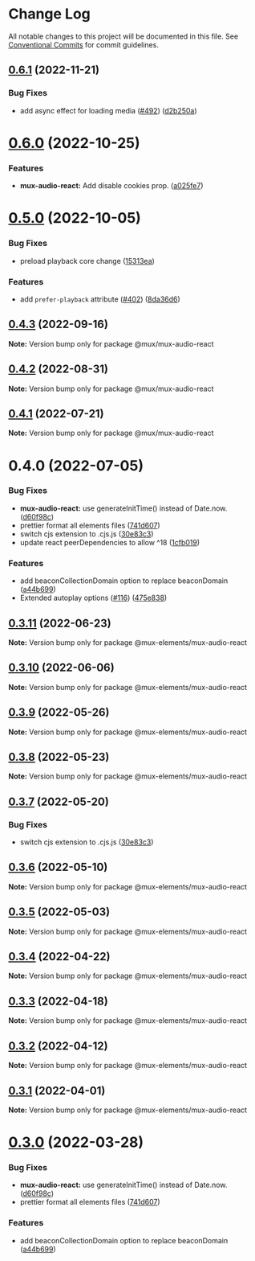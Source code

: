 # Change Log

All notable changes to this project will be documented in this file.
See [Conventional Commits](https://conventionalcommits.org) for commit guidelines.

## [0.6.1](https://github.com/muxinc/elements/compare/@mux/mux-audio-react@0.6.0...@mux/mux-audio-react@0.6.1) (2022-11-21)


### Bug Fixes

* add async effect for loading media ([#492](https://github.com/muxinc/elements/issues/492)) ([d2b250a](https://github.com/muxinc/elements/commit/d2b250a2d86e4e6a4c17fc34196e6468c4fedf1f))





# [0.6.0](https://github.com/muxinc/elements/compare/@mux/mux-audio-react@0.5.0...@mux/mux-audio-react@0.6.0) (2022-10-25)


### Features

* **mux-audio-react:** Add disable cookies prop. ([a025fe7](https://github.com/muxinc/elements/commit/a025fe7b93ddb83cd378ebe444ffc94ce5d76758))





# [0.5.0](https://github.com/muxinc/elements/compare/@mux/mux-audio-react@0.4.3...@mux/mux-audio-react@0.5.0) (2022-10-05)

### Bug Fixes

- preload playback core change ([15313ea](https://github.com/muxinc/elements/commit/15313eaad81f748b5853a0fdaabfe141963f885e))

### Features

- add `prefer-playback` attribute ([#402](https://github.com/muxinc/elements/issues/402)) ([8da36d6](https://github.com/muxinc/elements/commit/8da36d6b597ddbc4ae006873fee13a971b7ec2f3))

## [0.4.3](https://github.com/muxinc/elements/compare/@mux/mux-audio-react@0.4.2...@mux/mux-audio-react@0.4.3) (2022-09-16)

**Note:** Version bump only for package @mux/mux-audio-react

## [0.4.2](https://github.com/muxinc/elements/compare/@mux/mux-audio-react@0.4.1...@mux/mux-audio-react@0.4.2) (2022-08-31)

**Note:** Version bump only for package @mux/mux-audio-react

## [0.4.1](https://github.com/muxinc/elements/compare/@mux/mux-audio-react@0.4.0...@mux/mux-audio-react@0.4.1) (2022-07-21)

**Note:** Version bump only for package @mux/mux-audio-react

# 0.4.0 (2022-07-05)

### Bug Fixes

- **mux-audio-react:** use generateInitTime() instead of Date.now. ([d60f98c](https://github.com/muxinc/elements/commit/d60f98c3f9d626c2a0cb656ccafbb21b4802ca13))
- prettier format all elements files ([741d607](https://github.com/muxinc/elements/commit/741d607521ca9578cfad9f0a9216a6565b4c56a1))
- switch cjs extension to .cjs.js ([30e83c3](https://github.com/muxinc/elements/commit/30e83c3ce0bd9bfda4817c30ffe0921e425619e4))
- update react peerDependencies to allow ^18 ([1cfb019](https://github.com/muxinc/elements/commit/1cfb019b71cf9aa280abccaf4a7818d585b56d86))

### Features

- add beaconCollectionDomain option to replace beaconDomain ([a44b699](https://github.com/muxinc/elements/commit/a44b699ae3138590b9d953f693f95971694658df))
- Extended autoplay options ([#116](https://github.com/muxinc/elements/issues/116)) ([475e838](https://github.com/muxinc/elements/commit/475e83884f641c578fa601c9501147d485fc1831))

## [0.3.11](https://github.com/muxinc/elements/compare/@mux-elements/mux-audio-react@0.3.10...@mux-elements/mux-audio-react@0.3.11) (2022-06-23)

**Note:** Version bump only for package @mux-elements/mux-audio-react

## [0.3.10](https://github.com/muxinc/elements/compare/@mux-elements/mux-audio-react@0.3.9...@mux-elements/mux-audio-react@0.3.10) (2022-06-06)

**Note:** Version bump only for package @mux-elements/mux-audio-react

## [0.3.9](https://github.com/muxinc/elements/compare/@mux-elements/mux-audio-react@0.3.8...@mux-elements/mux-audio-react@0.3.9) (2022-05-26)

**Note:** Version bump only for package @mux-elements/mux-audio-react

## [0.3.8](https://github.com/muxinc/elements/compare/@mux-elements/mux-audio-react@0.3.7...@mux-elements/mux-audio-react@0.3.8) (2022-05-23)

**Note:** Version bump only for package @mux-elements/mux-audio-react

## [0.3.7](https://github.com/muxinc/elements/compare/@mux-elements/mux-audio-react@0.3.6...@mux-elements/mux-audio-react@0.3.7) (2022-05-20)

### Bug Fixes

- switch cjs extension to .cjs.js ([30e83c3](https://github.com/muxinc/elements/commit/30e83c3ce0bd9bfda4817c30ffe0921e425619e4))

## [0.3.6](https://github.com/muxinc/elements/compare/@mux-elements/mux-audio-react@0.3.5...@mux-elements/mux-audio-react@0.3.6) (2022-05-10)

**Note:** Version bump only for package @mux-elements/mux-audio-react

## [0.3.5](https://github.com/muxinc/elements/compare/@mux-elements/mux-audio-react@0.3.4...@mux-elements/mux-audio-react@0.3.5) (2022-05-03)

**Note:** Version bump only for package @mux-elements/mux-audio-react

## [0.3.4](https://github.com/muxinc/elements/compare/@mux-elements/mux-audio-react@0.3.3...@mux-elements/mux-audio-react@0.3.4) (2022-04-22)

**Note:** Version bump only for package @mux-elements/mux-audio-react

## [0.3.3](https://github.com/muxinc/elements/compare/@mux-elements/mux-audio-react@0.3.2...@mux-elements/mux-audio-react@0.3.3) (2022-04-18)

**Note:** Version bump only for package @mux-elements/mux-audio-react

## [0.3.2](https://github.com/muxinc/elements/compare/@mux-elements/mux-audio-react@0.3.1...@mux-elements/mux-audio-react@0.3.2) (2022-04-12)

**Note:** Version bump only for package @mux-elements/mux-audio-react

## [0.3.1](https://github.com/muxinc/elements/compare/@mux-elements/mux-audio-react@0.3.0...@mux-elements/mux-audio-react@0.3.1) (2022-04-01)

**Note:** Version bump only for package @mux-elements/mux-audio-react

# [0.3.0](https://github.com/muxinc/elements/compare/@mux-elements/mux-audio-react@0.2.0...@mux-elements/mux-audio-react@0.3.0) (2022-03-28)

### Bug Fixes

- **mux-audio-react:** use generateInitTime() instead of Date.now. ([d60f98c](https://github.com/muxinc/elements/commit/d60f98c3f9d626c2a0cb656ccafbb21b4802ca13))
- prettier format all elements files ([741d607](https://github.com/muxinc/elements/commit/741d607521ca9578cfad9f0a9216a6565b4c56a1))

### Features

- add beaconCollectionDomain option to replace beaconDomain ([a44b699](https://github.com/muxinc/elements/commit/a44b699ae3138590b9d953f693f95971694658df))
